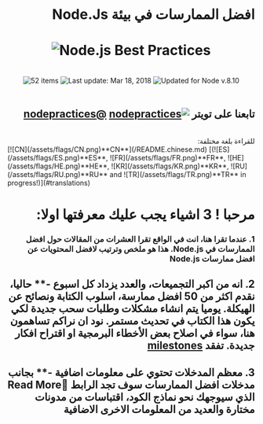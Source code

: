 [✔]: assets/images/checkbox-small-blue.png

# <div dir="rtl">افضل الممارسات في بيئة Node.Js</div>

<h1 align="center">
  <img src="assets/images/banner-2.jpg" alt="Node.js Best Practices" />
</h1>

<br/>

<div align="center">
<img src="https://img.shields.io/badge/⚙%20Item%20count%20-%2052%20Best%20practices-blue.svg" alt="52 items"> <img src="https://img.shields.io/badge/%F0%9F%93%85%20Last%20update%20-%20Mar%2018%202018-green.svg" alt="Last update: Mar 18, 2018"> <img src="https://img.shields.io/badge/%E2%9C%94%20Updated%20For%20Version%20-%20Node%208.10-brightgreen.svg" alt="Updated for Node v.8.10">
	</div>

<br/>

## <div dir="rtl">تابعنا على تويتر [![nodepractices](/assets/images/twitter-s.png)](https://twitter.com/nodepractices/) [**@nodepractices**](https://twitter.com/nodepractices/)</div>

<br/>

<div dir="rtl">
للقراءة بلغة مختلفة:
</div>
[![CN](/assets/flags/CN.png)**CN**](/README.chinese.md)     [(![ES](/assets/flags/ES.png)**ES**, ![FR](/assets/flags/FR.png)**FR**, ![HE](/assets/flags/HE.png)**HE**, ![KR](/assets/flags/KR.png)**KR**, ![RU](/assets/flags/RU.png)**RU** and ![TR](/assets/flags/TR.png)**TR** in progress!)](#translations)


<br/>

# <div dir="rtl">مرحبا ! 3 اشياء يجب عليك معرفتها اولا: </div>

### <div dir="rtl">1. عندما تقرا هنا، انت في الواقع تقرا العشرات من المقالات حول افضل الممارسات في Node.js. هذا هو ملخص وترتيب لافضل المحتويات عن افضل ممارسات Node.js</div>

## <div dir="rtl">2. انه من اكبر التجميعات، والعدد يزداد كل اسبوع -** حاليا، نقدم اكثر من 50 افضل ممارسة، اسلوب الكتابة ونصائح عن الهيكلة. يوميا يتم انشاء مشكلات وطلبات سحب جديدة لكي يكون هذا الكتاب في تحديث مستمر. نود ان نراكم تساهمون هنا، سواء في اصلاح بعض الأخطاء البرمجية او اقتراح افكار جديدة. تفقد [milestones](https://github.com/i0natan/nodebestpractices/milestones?direction=asc&sort=due_date&state=open)</div>

## <div dir="rtl">3. معظم المدخلات تحتوي على معلومات اضافية -** بجانب مدخلات افضل الممارسات سوف تجد الرابط **🔗Read More** الذي سيوجهك نحو نماذج الكود، اقتباسات من مدونات مختارة والعديد من المعلومات الاخرى الاضافية </div>